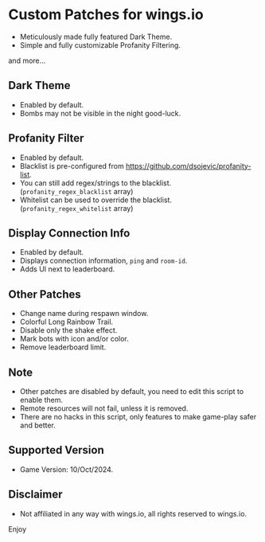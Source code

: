 # Custom Patches for wings.io
- Meticulously made fully featured Dark Theme.
- Simple and fully customizable Profanity Filtering.

and more...

## Dark Theme
- Enabled by default.
- Bombs may not be visible in the night good-luck.

## Profanity Filter
- Enabled by default.
- Blacklist is pre-configured from https://github.com/dsojevic/profanity-list.
- You can still add regex/strings to the blacklist. (`profanity_regex_blacklist` array)
- Whitelist can be used to override the blacklist. (`profanity_regex_whitelist` array)

## Display Connection Info
- Enabled by default.
- Displays connection information, `ping` and `room-id`.
- Adds UI next to leaderboard.

## Other Patches
- Change name during respawn window.
- Colorful Long Rainbow Trail.
- Disable only the shake effect.
- Mark bots with icon and/or color.
- Remove leaderboard limit.

## Note
- Other patches are disabled by default, you need to edit this script to enable them.
- Remote resources will not fail, unless it is removed.
- There are no hacks in this script, only features to make game-play safer and better.

## Supported Version
- Game Version: 10/Oct/2024.

## Disclaimer
- Not affiliated in any way with wings.io, all rights reserved to wings.io.

Enjoy
